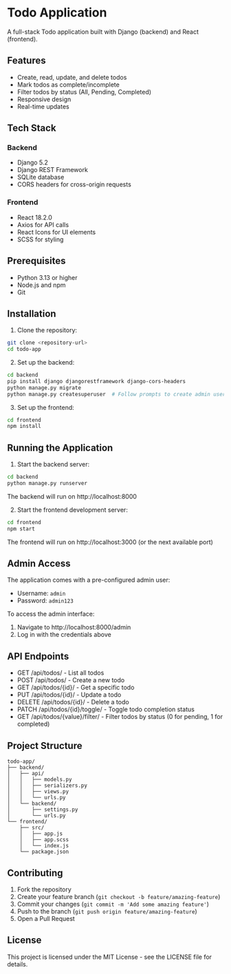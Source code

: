 # Todo Application

A full-stack Todo application built with Django (backend) and React (frontend).

## Features

- Create, read, update, and delete todos
- Mark todos as complete/incomplete
- Filter todos by status (All, Pending, Completed)
- Responsive design
- Real-time updates

## Tech Stack

### Backend
- Django 5.2
- Django REST Framework
- SQLite database
- CORS headers for cross-origin requests

### Frontend
- React 18.2.0
- Axios for API calls
- React Icons for UI elements
- SCSS for styling

## Prerequisites

- Python 3.13 or higher
- Node.js and npm
- Git

## Installation

1. Clone the repository:
```bash
git clone <repository-url>
cd todo-app
```

2. Set up the backend:
```bash
cd backend
pip install django djangorestframework django-cors-headers
python manage.py migrate
python manage.py createsuperuser  # Follow prompts to create admin user
```

3. Set up the frontend:
```bash
cd frontend
npm install
```

## Running the Application

1. Start the backend server:
```bash
cd backend
python manage.py runserver
```
The backend will run on http://localhost:8000

2. Start the frontend development server:
```bash
cd frontend
npm start
```
The frontend will run on http://localhost:3000 (or the next available port)

## Admin Access

The application comes with a pre-configured admin user:

- Username: `admin`
- Password: `admin123`

To access the admin interface:
1. Navigate to http://localhost:8000/admin
2. Log in with the credentials above

## API Endpoints

- GET /api/todos/ - List all todos
- POST /api/todos/ - Create a new todo
- GET /api/todos/{id}/ - Get a specific todo
- PUT /api/todos/{id}/ - Update a todo
- DELETE /api/todos/{id}/ - Delete a todo
- PATCH /api/todos/{id}/toggle/ - Toggle todo completion status
- GET /api/todos/{value}/filter/ - Filter todos by status (0 for pending, 1 for completed)

## Project Structure

```
todo-app/
├── backend/
│   ├── api/
│   │   ├── models.py
│   │   ├── serializers.py
│   │   ├── views.py
│   │   └── urls.py
│   └── backend/
│       ├── settings.py
│       └── urls.py
└── frontend/
    ├── src/
    │   ├── app.js
    │   ├── app.scss
    │   └── index.js
    └── package.json
```

## Contributing

1. Fork the repository
2. Create your feature branch (`git checkout -b feature/amazing-feature`)
3. Commit your changes (`git commit -m 'Add some amazing feature'`)
4. Push to the branch (`git push origin feature/amazing-feature`)
5. Open a Pull Request

## License

This project is licensed under the MIT License - see the LICENSE file for details.